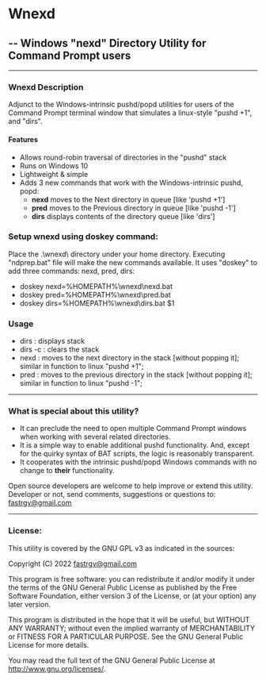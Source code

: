 
# Wnexd
## -- Windows "nexd" Directory Utility for Command Prompt users
-------------------------------------------------------------------
### Wnexd Description
Adjunct to the Windows-intrinsic pushd/popd utilities for users of the Command Prompt terminal window that simulates a linux-style "pushd +1", and "dirs".

#### Features
* Allows round-robin traversal of directories in the "pushd" stack
* Runs on Windows 10
* Lightweight & simple
* Adds 3 new commands that work with the Windows-intrinsic pushd, popd:
	* **nexd** moves to the Next directory in queue [like 'pushd +1']
	* **pred** moves to the Previous directory in queue [like 'pushd -1']
	* **dirs** displays contents of the directory queue [like 'dirs']

### Setup wnexd using doskey command:

Place the .\wnexd\\ directory under your home directory.
Executing "ndprep.bat" file will make the new commands available. It uses "doskey" to add three commands: nexd, pred, dirs:

* doskey nexd=%HOMEPATH%\wnexd\nexd.bat
* doskey pred=%HOMEPATH%\wnexd\pred.bat
* doskey dirs=%HOMEPATH%\wnexd\dirs.bat $1


### Usage
* dirs : displays stack
* dirs -c : clears the stack
* nexd : moves to the next directory in the stack [without popping it]; similar in function to linux "pushd +1"; 
* pred : moves to the previous directory in the stack [without popping it]; similar in function to linux "pushd -1"; 


-------------------------------------------------------------------
### What is special about this utility?
* It can preclude the need to open multiple Command Prompt windows when working with several related directories.
* It is a simple way to enable additional pushd functionality. And, except for the quirky syntax of BAT scripts, the logic is reasonably transparent.
* It cooperates with the intrinsic pushd/popd Windows commands with no change to **their** functionality.

Open source developers are welcome to help improve or extend this utility.
Developer or not, send comments, suggestions or questions to:
fastrgv@gmail.com



--------------------------
### License:

This utility is covered by the GNU GPL v3 as indicated in the sources:

 Copyright (C) 2022  fastrgv@gmail.com

 This program is free software: you can redistribute it and/or modify
 it under the terms of the GNU General Public License as published by
 the Free Software Foundation, either version 3 of the License, or
 (at your option) any later version.

 This program is distributed in the hope that it will be useful,
 but WITHOUT ANY WARRANTY; without even the implied warranty of
 MERCHANTABILITY or FITNESS FOR A PARTICULAR PURPOSE.  See the
 GNU General Public License for more details.

 You may read the full text of the GNU General Public License
 at <http://www.gnu.org/licenses/>.



